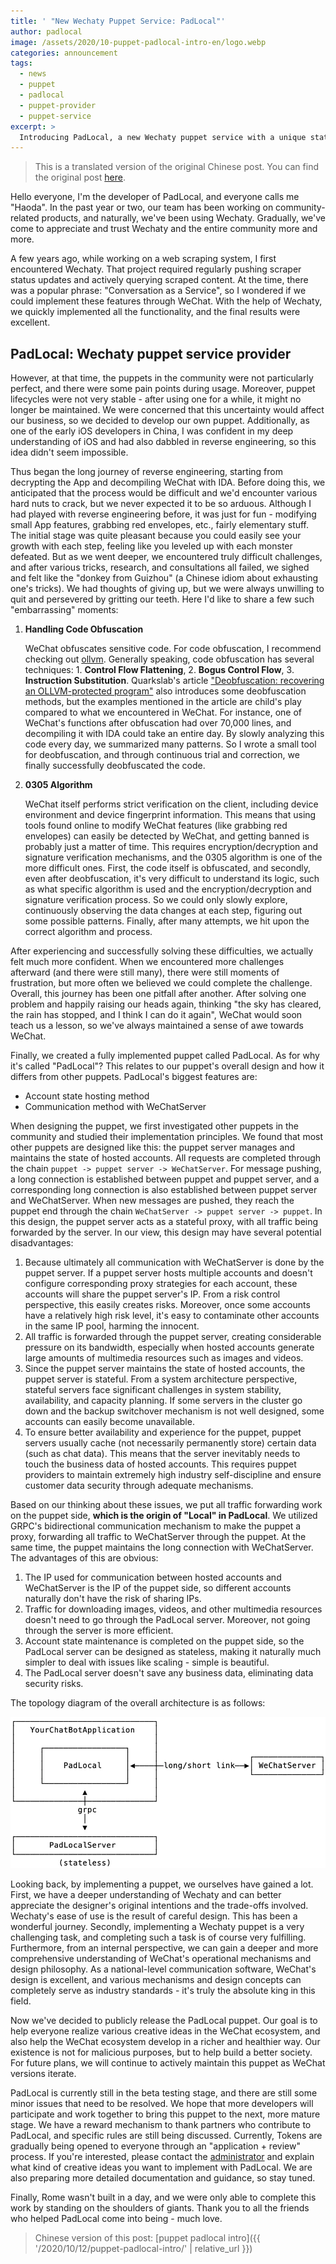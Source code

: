```yaml
---
title: ' "New Wechaty Puppet Service: PadLocal"'
author: padlocal
image: /assets/2020/10-puppet-padlocal-intro-en/logo.webp
categories: announcement
tags:
  - news
  - puppet
  - padlocal
  - puppet-provider
  - puppet-service
excerpt: >
  Introducing PadLocal, a new Wechaty puppet service with a unique stateless architecture. All traffic is proxied through the local puppet client, ensuring better IP isolation, data security, and system scalability.
---
```


> This is a translated version of the original Chinese post. You can find the original post [here](/2020/10/12/puppet-padlocal-intro/).

Hello everyone, I'm the developer of PadLocal, and everyone calls me "Haoda". In the past year or two, our team has been working on community-related products, and naturally, we've been using Wechaty. Gradually, we've come to appreciate and trust Wechaty and the entire community more and more.

A few years ago, while working on a web scraping system, I first encountered Wechaty. That project required regularly pushing scraper status updates and actively querying scraped content. At the time, there was a popular phrase: "Conversation as a Service", so I wondered if we could implement these features through WeChat. With the help of Wechaty, we quickly implemented all the functionality, and the final results were excellent.

## PadLocal: Wechaty puppet service provider

However, at that time, the puppets in the community were not particularly perfect, and there were some pain points during usage. Moreover, puppet lifecycles were not very stable - after using one for a while, it might no longer be maintained. We were concerned that this uncertainty would affect our business, so we decided to develop our own puppet. Additionally, as one of the early iOS developers in China, I was confident in my deep understanding of iOS and had also dabbled in reverse engineering, so this idea didn't seem impossible.

Thus began the long journey of reverse engineering, starting from decrypting the App and decompiling WeChat with IDA. Before doing this, we anticipated that the process would be difficult and we'd encounter various hard nuts to crack, but we never expected it to be so arduous. Although I had played with reverse engineering before, it was just for fun - modifying small App features, grabbing red envelopes, etc., fairly elementary stuff. The initial stage was quite pleasant because you could easily see your growth with each step, feeling like you leveled up with each monster defeated. But as we went deeper, we encountered truly difficult challenges, and after various tricks, research, and consultations all failed, we sighed and felt like the "donkey from Guizhou" (a Chinese idiom about exhausting one's tricks). We had thoughts of giving up, but we were always unwilling to quit and persevered by gritting our teeth. Here I'd like to share a few such "embarrassing" moments:

1. **Handling Code Obfuscation**

   WeChat obfuscates sensitive code. For code obfuscation, I recommend checking out [ollvm](https://github.com/obfuscator-llvm/obfuscator/wiki). Generally speaking, code obfuscation has several techniques: 1. **Control Flow Flattening**, 2. **Bogus Control Flow**, 3. **Instruction Substitution**. Quarkslab's article ["Deobfuscation: recovering an OLLVM-protected program"](https://blog.quarkslab.com/deobfuscation-recovering-an-ollvm-protected-program.html) also introduces some deobfuscation methods, but the examples mentioned in the article are child's play compared to what we encountered in WeChat. For instance, one of WeChat's functions after obfuscation had over 70,000 lines, and decompiling it with IDA could take an entire day. By slowly analyzing this code every day, we summarized many patterns. So I wrote a small tool for deobfuscation, and through continuous trial and correction, we finally successfully deobfuscated the code.

1. **0305 Algorithm**

   WeChat itself performs strict verification on the client, including device environment and device fingerprint information. This means that using tools found online to modify WeChat features (like grabbing red envelopes) can easily be detected by WeChat, and getting banned is probably just a matter of time. This requires encryption/decryption and signature verification mechanisms, and the 0305 algorithm is one of the more difficult ones. First, the code itself is obfuscated, and secondly, even after deobfuscation, it's very difficult to understand its logic, such as what specific algorithm is used and the encryption/decryption and signature verification process. So we could only slowly explore, continuously observing the data changes at each step, figuring out some possible patterns. Finally, after many attempts, we hit upon the correct algorithm and process.

After experiencing and successfully solving these difficulties, we actually felt much more confident. When we encountered more challenges afterward (and there were still many), there were still moments of frustration, but more often we believed we could complete the challenge. Overall, this journey has been one pitfall after another. After solving one problem and happily raising our heads again, thinking "the sky has cleared, the rain has stopped, and I think I can do it again", WeChat would soon teach us a lesson, so we've always maintained a sense of awe towards WeChat.

Finally, we created a fully implemented puppet called PadLocal. As for why it's called "PadLocal"? This relates to our puppet's overall design and how it differs from other puppets. PadLocal's biggest features are:

* Account state hosting method
* Communication method with WeChatServer

When designing the puppet, we first investigated other puppets in the community and studied their implementation principles. We found that most other puppets are designed like this: the puppet server manages and maintains the state of hosted accounts. All requests are completed through the chain `puppet -> puppet server -> WeChatServer`. For message pushing, a long connection is established between puppet and puppet server, and a corresponding long connection is also established between puppet server and WeChatServer. When new messages are pushed, they reach the puppet end through the chain `WeChatServer -> puppet server -> puppet`. In this design, the puppet server acts as a stateful proxy, with all traffic being forwarded by the server. In our view, this design may have several potential disadvantages:

1. Because ultimately all communication with WeChatServer is done by the puppet server. If a puppet server hosts multiple accounts and doesn't configure corresponding proxy strategies for each account, these accounts will share the puppet server's IP. From a risk control perspective, this easily creates risks. Moreover, once some accounts have a relatively high risk level, it's easy to contaminate other accounts in the same IP pool, harming the innocent.
2. All traffic is forwarded through the puppet server, creating considerable pressure on its bandwidth, especially when hosted accounts generate large amounts of multimedia resources such as images and videos.
3. Since the puppet server maintains the state of hosted accounts, the puppet server is stateful. From a system architecture perspective, stateful servers face significant challenges in system stability, availability, and capacity planning. If some servers in the cluster go down and the backup switchover mechanism is not well designed, some accounts can easily become unavailable.
4. To ensure better availability and experience for the puppet, puppet servers usually cache (not necessarily permanently store) certain data (such as chat data). This means that the server inevitably needs to touch the business data of hosted accounts. This requires puppet providers to maintain extremely high industry self-discipline and ensure customer data security through adequate mechanisms.

Based on our thinking about these issues, we put all traffic forwarding work on the puppet side, **which is the origin of "Local" in PadLocal**. We utilized GRPC's bidirectional communication mechanism to make the puppet a proxy, forwarding all traffic to WeChatServer through the puppet. At the same time, the puppet maintains the long connection with WeChatServer. The advantages of this are obvious:

1. The IP used for communication between hosted accounts and WeChatServer is the IP of the puppet side, so different accounts naturally don't have the risk of sharing IPs.
2. Traffic for downloading images, videos, and other multimedia resources doesn't need to go through the PadLocal server. Moreover, not going through the server is more efficient.
3. Account state maintenance is completed on the puppet side, so the PadLocal server can be designed as stateless, making it naturally much simpler to deal with issues like scaling - simple is beautiful.
4. The PadLocal server doesn't save any business data, eliminating data security risks.

The topology diagram of the overall architecture is as follows:

![Topological Graph](/assets/2020/10-puppet-padlocal-intro-en/topological-graph.webp)

Looking back, by implementing a puppet, we ourselves have gained a lot. First, we have a deeper understanding of Wechaty and can better appreciate the designer's original intentions and the trade-offs involved. Wechaty's ease of use is the result of careful design. This has been a wonderful journey. Secondly, implementing a Wechaty puppet is a very challenging task, and completing such a task is of course very fulfilling. Furthermore, from an internal perspective, we can gain a deeper and more comprehensive understanding of WeChat's operational mechanisms and design philosophy. As a national-level communication software, WeChat's design is excellent, and various mechanisms and design concepts can completely serve as industry standards - it's truly the absolute king in this field.

Now we've decided to publicly release the PadLocal puppet. Our goal is to help everyone realize various creative ideas in the WeChat ecosystem, and also help the WeChat ecosystem develop in a richer and healthier way. Our existence is not for malicious purposes, but to help build a better society. For future plans, we will continue to actively maintain this puppet as WeChat versions iterate.

PadLocal is currently still in the beta testing stage, and there are still some minor issues that need to be resolved. We hope that more developers will participate and work together to bring this puppet to the next, more mature stage. We have a reward mechanism to thank partners who contribute to PadLocal, and specific rules are still being discussed. Currently, Tokens are gradually being opened to everyone through an "application + review" process. If you're interested, please contact the [administrator](mailto:oxddoxdd@gmail.com) and explain what kind of creative ideas you want to implement with PadLocal. We are also preparing more detailed documentation and guidance, so stay tuned.

Finally, Rome wasn't built in a day, and we were only able to complete this work by standing on the shoulders of giants. Thank you to all the friends who helped PadLocal come into being - much love.

> Chinese version of this post: [puppet padlocal intro]({{ '/2020/10/12/puppet-padlocal-intro/' | relative_url }})
